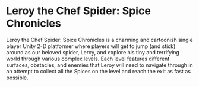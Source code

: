 ﻿# Leroy the Chef Spider: Spice Chronicles
Leroy the Chef Spider: Spice Chronicles is a charming and cartoonish single player Unity 2-D platformer where players will get to jump (and stick) around as our beloved spider, Leroy, and explore his tiny and terrifying world through various complex levels. Each level features different surfaces, obstacles, and enemies that Leroy will need to navigate through in an attempt to collect all the Spices on the level and reach the exit as fast as possible.


